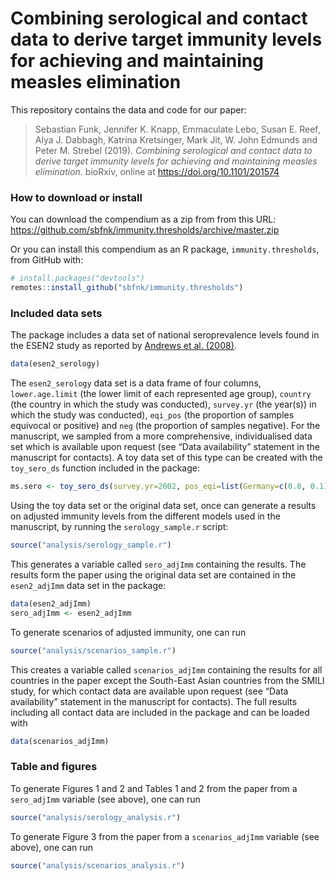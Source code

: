 
<!-- README.md is generated from README.Rmd. Please edit that file -->

# Combining serological and contact data to derive target immunity levels for achieving and maintaining measles elimination

This repository contains the data and code for our paper:

> Sebastian Funk, Jennifer K. Knapp, Emmaculate Lebo, Susan E. Reef,
> Alya J. Dabbagh, Katrina Kretsinger, Mark Jit, W. John Edmunds and
> Peter M. Strebel (2019). *Combining serological and contact data to
> derive target immunity levels for achieving and maintaining measles
> elimination*. bioRxiv, online at <https://doi.org/10.1101/201574>

### How to download or install

You can download the compendium as a zip from from this URL:
<https://github.com/sbfnk/immunity.thresholds/archive/master.zip>

Or you can install this compendium as an R package,
`immunity.thresholds`, from GitHub with:

``` r
# install.packages("devtools")
remotes::install_github("sbfnk/immunity.thresholds")
```

### Included data sets

The package includes a data set of national seroprevalence levels found
in the ESEN2 study as reported by [Andrews et
al. (2008)](https://www.who.int/bulletin/volumes/86/3/07-041129/en/).

``` r
data(esen2_serology)
```

The `esen2_serology` data set is a data frame of four columns,
`lower.age.limit` (the lower limit of each represented age group),
`country` (the country in which the study was conducted), `survey.yr`
(the year(s)) in which the study was conducted), `eqi_pos` (the
proportion of samples equivocal or positive) and `neg` (the proportion
of samples negative). For the manuscript, we sampled from a more
comprehensive, individualised data set which is available upon request
(see “Data availability” statement in the manuscript for contacts). A
toy data set of this type can be created with the `toy_sero_ds` function
included in the package:

``` r
ms.sero <- toy_sero_ds(survey.yr=2002, pos_eqi=list(Germany=c(0.8, 0.1), Finland=c(0.9, 0)), lower.age.limits=seq(0, 70, by=5), n=100)
```

Using the toy data set or the original data set, once can generate a
results on adjusted immunity levels from the different models used in
the manuscript, by running the `serology_sample.r` script:

``` r
source("analysis/serology_sample.r")
```

This generates a variable called `sero_adjImm` containing the results.
The results form the paper using the original data set are contained in
the `esen2_adjImm` data set in the package:

``` r
data(esen2_adjImm)
sero_adjImm <- esen2_adjImm
```

To generate scenarios of adjusted immunity, one can run

``` r
source("analysis/scenarios_sample.r")
```

This creates a variable called `scenarios_adjImm` containing the results
for all countries in the paper except the South-East Asian countries
from the SMILI study, for which contact data are available upon request
(see “Data availability” statement in the manuscript for contacts). The
full results including all contact data are included in the package and
can be loaded with

``` r
data(scenarios_adjImm)
```

### Table and figures

To generate Figures 1 and 2 and Tables 1 and 2 from the paper from a
`sero_adjImm` variable (see above), one can run

``` r
source("analysis/serology_analysis.r")
```

To generate Figure 3 from the paper from a `scenarios_adjImm` variable
(see above), one can run

``` r
source("analysis/scenarios_analysis.r")
```
